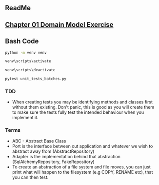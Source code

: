 ## ReadMe

## [Chapter 01 Domain Model Exercise](https://github.com/cosmicpython/code/tree/chapter_01_domain_model_exercise)

## Bash Code

```bash
python -m venv venv

venv\scripts\activate

venv\scripts\deactivate
```

```bash
pytest unit_tests_batches.py
```

### TDD

* When creating tests you may be identifying methods and classes first without them existing. Don't panic, this is good as you will create them to make sure the tests fully test the intended behaviour when you implement it.

### Terms

* ABC - Abstract Base Class
* Port is the interface between out application and whatever we wish to abstract away from (AbstractRepository)
* Adapter is the implementation behind that abstraction (SqlAlchemyRepository, FakeRepository)
* To create an abstraction of a file system and file moves, you can just print what will happen to the filesystem (e.g COPY, RENAME etc), that you can then test.